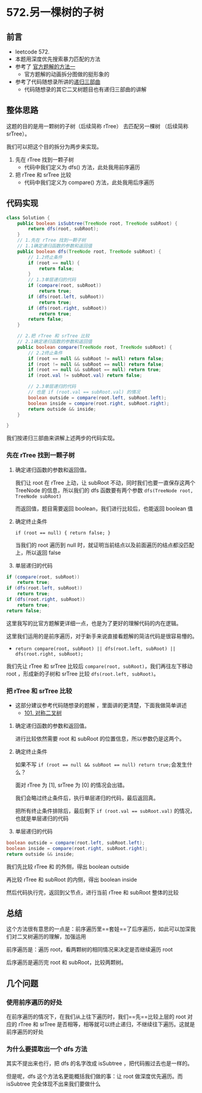 # 572.另一棵树的子树

## 前言

-   leetcode 572.
-   本题用深度优先搜索暴力匹配的方法
-   参考了 [官方题解的方法一](https://leetcode.cn/problems/subtree-of-another-tree/solution/ling-yi-ge-shu-de-zi-shu-by-leetcode-solution/)
    -   官方题解的动画拆分图做的挺形象的
-   参考了代码随想录所讲的[递归三部曲](https://www.programmercarl.com/%E4%BA%8C%E5%8F%89%E6%A0%91%E7%9A%84%E9%80%92%E5%BD%92%E9%81%8D%E5%8E%86.html)
    -   代码随想录的其它二叉树题目也有递归三部曲的讲解

## 整体思路

这题的目的是用一颗树的子树（后续简称 rTree） 去匹配另一棵树 （后续简称 srTree）。

我们可以把这个目的拆分为两步来实现。

1. 先在 rTree 找到一颗子树
    - 代码中我们定义为 dfs() 方法，此处我用前序遍历
2. 把 rTree 和 srTree 比较
    - 代码中我们定义为 compare() 方法，此处我用后序遍历

## 代码实现

```java
class Solution {
    public boolean isSubtree(TreeNode root, TreeNode subRoot) {
        return dfs(root, subRoot);
    }
    // 1.先在 rTree 找到一颗子树
    // 1.1确定递归函数的参数和返回值
    public boolean dfs(TreeNode root, TreeNode subRoot) {
        // 1.2终止条件
        if (root == null) {
            return false;
        }
        // 1.3单层递归的代码
        if (compare(root, subRoot))
            return true;
        if (dfs(root.left, subRoot))
            return true;
        if (dfs(root.right, subRoot))
            return true;
        return false;
    }

    // 2.把 rTree 和 srTree 比较
    // 2.1确定递归函数的参数和返回值
    public boolean compare(TreeNode root, TreeNode subRoot) {
        // 2.2终止条件
        if (root == null && subRoot != null) return false;
        if (root != null && subRoot == null) return false;
        if (root == null && subRoot == null) return true;
        if (root.val != subRoot.val) return false;

        // 2.3单层递归的代码
        // 也是 if (root.val == subRoot.val) 的情况
        boolean outside = compare(root.left, subRoot.left);
        boolean inside = compare(root.right, subRoot.right);
        return outside && inside;
    }

}

```

我们按递归三部曲来讲解上述两步的代码实现。

### 先在 rTree 找到一颗子树

1. 确定递归函数的参数和返回值。

    我们让 root 在 rTree 上动，让 subRoot 不动，同时我们也要一直保存这两个 TreeNode 的信息，所以我们的 dfs 函数要有两个参数 `dfs(TreeNode root, TreeNode subRoot)`

    而返回值，题目需要返回 boolean，我们进行比较后，也能返回 boolean 值

2. 确定终止条件

    `if (root == null) { return false; }`

    当我们的 root 遍历到 null 时，就证明当前结点以及前面遍历的结点都没匹配上，所以返回 false

3. 单层递归的代码

```java
if (compare(root, subRoot))
    return true;
if (dfs(root.left, subRoot))
    return true;
if (dfs(root.right, subRoot))
    return true;
return false;
```

这里我写的比官方题解更详细一点，也是为了更好的理解代码的内在逻辑。

这里我们运用的是前序遍历，对于新手来说直接看题解的简洁代码是很容易懵的。

-   `return compare(root, subRoot) || dfs(root.left, subRoot) || dfs(root.right, subRoot);`

我们先让 rTree 和 srTree 比较后 `compare(root, subRoot)`，我们再往左下移动 root ，形成新的子树和 srTree 比较 `dfs(root.left, subRoot)`。

### 把 rTree 和 srTree 比较

-   这部分建议参考代码随想录的题解 ，里面讲的更清楚，下面我做简单讲述
    -   [101. 对称二叉树](https://www.programmercarl.com/0101.%E5%AF%B9%E7%A7%B0%E4%BA%8C%E5%8F%89%E6%A0%91.html)

1. 确定递归函数的参数和返回值。

    进行比较依然需要 root 和 subRoot 的位置信息，所以参数仍是这两个。

2. 确定终止条件

    如果不写 `if (root == null && subRoot == null) return true;`会发生什么？

    面对 rTree 为 [1], srTree 为 [0] 的情况会出错。

    我们会略过终止条件后，执行单层递归的代码，最后返回真。

    把所有终止条件排除后，最后剩下 `if (root.val == subRoot.val)` 的情况，也就是单层递归的代码

3. 单层递归的代码

```java
boolean outside = compare(root.left, subRoot.left);
boolean inside = compare(root.right, subRoot.right);
return outside && inside;
```

我们先比较 rTree 和 的外侧，得出 boolean outside

再比较 rTree 和 subRoot 的内侧，得出 boolean inside

然后代码执行完，返回到父节点，进行当前 rTree 和 subRoot 整体的比较

## 总结

这个方法很有意思的一点是：前序遍历里==套娃==了后序遍历，如此可以加深我们对二叉树遍历的理解，加强运用

前序遍历是：遍历 root，看两颗树的相同情况来决定是否继续遍历 root

后序遍历是遍历完 root 和 subRoot，比较两颗树。

## 几个问题

### 使用前序遍历的好处

在前序遍历的情况下，在我们从上往下遍历时，我们==先==比较上层的 root 对应的 rTree 和 srTree 是否相等，相等就可以终止递归，不继续往下遍历。这就是前序遍历的好处

### 为什么要提取出一个 dfs 方法

其实不提出来也行，把 dfs 的名字改成 isSubtree ，把代码搬过去也是一样的。

但是呢，dfs 这个方法名更能概括我们做的事：让 root 做深度优先遍历。而 isSubtree 完全体现不出来我们要做什么
